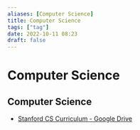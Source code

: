 ```yaml
---
aliases: [Computer Science]
title: Computer Science
tags: ["tag"]
date: 2022-10-11 08:23
draft: false
---
```


# Computer Science

## Computer Science

- [Stanford CS Curriculum - Google Drive](https://docs.google.com/spreadsheets/d/1zfw8nPvJeewxcFUBpKUKmAVE8PjnJI7H0CKimdQXxr0/htmlview)

